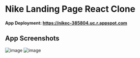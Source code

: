 # Nike Landing Page React Clone
#### App Deployment: https://nikec-385804.uc.r.appspot.com

## App Screenshots
![image](https://user-images.githubusercontent.com/87671757/236376556-8530d878-8b2b-423e-bfde-ca669b24f285.png)
![image](https://user-images.githubusercontent.com/87671757/236386834-b27f8268-b8dd-41fb-8086-846441dd986c.png)

